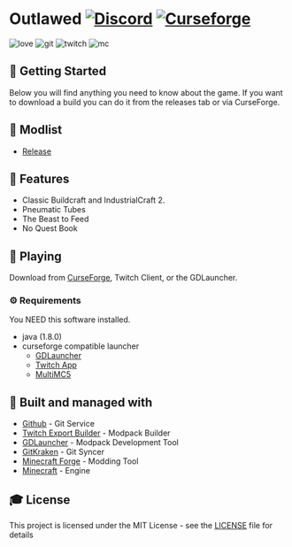 # Outlawed [![Discord][discordImg]][discordLink] [![Curseforge][curseImg]][curseLink]

![love](https://forthebadge.com/images/badges/built-with-love.svg) ![git](https://forthebadge.com/images/badges/uses-git.svg) ![twitch](https://image.ibb.co/k860ep/madewithtwitch.png) ![mc](https://image.ibb.co/g2jWkU/mc.png)



## 🚀 Getting Started
Below you will find anything you need to know about the game. If you want to download a build you can do it from the releases tab or via CurseForge.
## 📇 Modlist

- [Release](https://minecraft.curseforge.com/projects/outlawed/relations/dependencies)

## 🎨 Features

  - Classic Buildcraft and IndustrialCraft 2.
  - Pneumatic Tubes
  - The Beast to Feed
  - No Quest Book
  
## 💾 Playing

Download from [CurseForge](https://minecraft.curseforge.com/projects/outlawed/relations/dependencies), Twitch Client, or the GDLauncher.

### ⚙️ Requirements
You NEED this software installed.
  - java (1.8.0)
  - curseforge compatible launcher
      - [GDLauncher](https://github.com/gorilla-devs/GDLauncher/releases)
      - [Twitch App](https://app.twitch.tv/)
      - [MultiMC5](https://multimc.org)

## 🚀 Built and managed with 

* [Github](http://www.github.com/) - Git Service
* [Twitch Export Builder](https://github.com/Gaz492/twitch-export-builder/) - Modpack Builder
* [GDLauncher](https://github.com/gorilla-devs/GDLauncher) - Modpack Development Tool
* [GitKraken](https://www.gitkraken.com/) - Git Syncer
* [Minecraft Forge](https://files.minecraftforge.net/) - Modding Tool
* [Minecraft](https://www.minecraft.net/) - Engine


## 🎓 License

This project is licensed under the MIT License - see the [LICENSE](LICENSE) file for details

[discordImg]: https://img.shields.io/discord/408412538003259412.svg?logo=discord&logoWidth=18&colorB=7289DA

[discordLink]: https://discord.gg/jVXQFNQ

[curseImg]: http://cf.way2muchnoise.eu/294580.svg

[curseLink]: https://minecraft.curseforge.com/projects/pyramid-challenge-reborn
